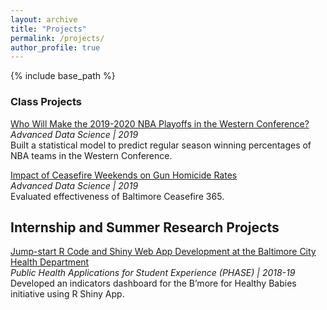 ```yaml
---
layout: archive
title: "Projects"
permalink: /projects/
author_profile: true
---
```


{% include base_path %}

### Class Projects

[Who Will Make the 2019-2020 NBA Playoffs in the Western Conference?](https://advds71x.github.io/NBAproj/)  
_Advanced Data Science | 2019_        
Built a statistical model to predict regular season winning percentages of NBA teams in the Western Conference. 

[Impact of Ceasefire Weekends on Gun Homicide Rates](https://htmlpreview.github.io/?https://github.com/yifanzhang17/yifanzhang17.github.io/blob/master/files/712-hw1-assignment.html)  
_Advanced Data Science | 2019_  
Evaluated effectiveness of Baltimore Ceasefire 365.

## Internship and Summer Research Projects
[Jump-start R Code and Shiny Web App Development at the Baltimore City Health Department](https://www.jhsph.edu/offices-and-services/practice-and-training/school-wide-opportunities/practice-for-students/phase/_documents/PHASE-Presentations/2018-2019/Presentation_Zhang.pdf)  
_Public Health Applications for Student Experience (PHASE) | 2018-19_  
Developed an indicators dashboard for the B’more for Healthy Babies initiative using R Shiny App.
